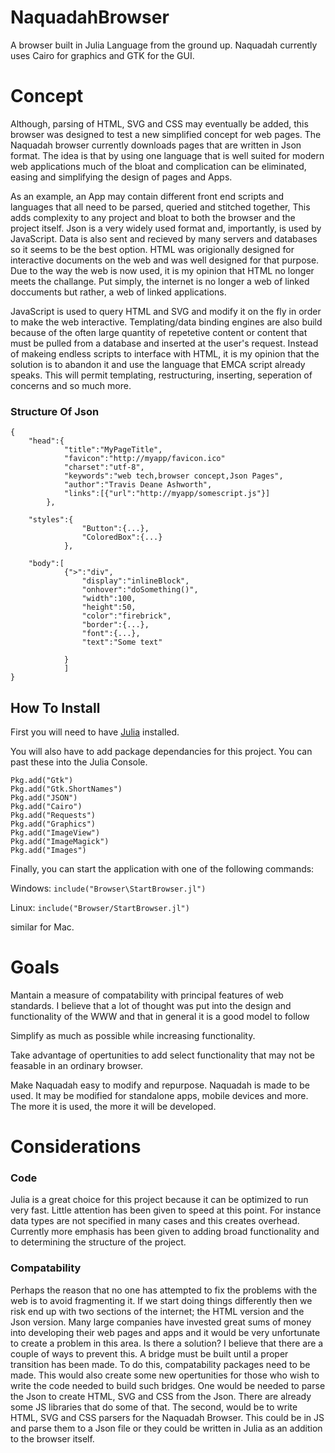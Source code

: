 # NaquadahBrowser
A browser built in Julia Language from the ground up. Naquadah currently uses Cairo for graphics and GTK for the GUI.
# Concept
Although, parsing of HTML, SVG and CSS may eventually be added, this browser was designed to test a new simplified concept for web pages. The Naquadah browser currently downloads pages that are written in Json format. The idea is that by using one language that is well suited for modern web applications much of the bloat and complication can be eliminated, easing and simplifying the design of pages and Apps.

As an example, an App may contain different front end scripts and languages that all need to be parsed, queried and stitched together, This adds complexity to any project and bloat to both the browser and the project itself. Json is a very widely used format and, importantly, is used by JavaScript. Data is also sent and recieved by many servers and databases so it seems to be the best option. HTML was origionally designed for interactive documents on the web and was well designed for that purpose. Due to the way the web is now used, it is my opinion that HTML no longer meets the challange. Put simply, the internet is no longer a web of linked doccuments but rather, a web of linked applications. 

JavaScript is used to query HTML and SVG and modify it on the fly in order to make the web interactive. Templating/data binding engines are also build because of the often large quantity of repetetive content or content that must be pulled from a database and inserted at the user's request. Instead of makeing endless scripts to interface with HTML, it is my opinion that the solution is to abandon it and use the language that EMCA script already speaks. This will permit templating, restructuring, inserting, seperation of concerns and so much more.
### Structure Of Json
```
{
	"head":{
			"title":"MyPageTitle",
			"favicon":"http://myapp/favicon.ico"
		   	"charset":"utf-8",
		   	"keywords":"web tech,browser concept,Json Pages",
		   	"author":"Travis Deane Ashworth",
		  	"links":[{"url":"http://myapp/somescript.js"}]
		},

	"styles":{
				"Button":{...},
				"ColoredBox":{...}
			},

	"body":[
			{">":"div", 
				"display":"inlineBlock", 
				"onhover":"doSomething()",
				"width":100, 
				"height":50, 
				"color":"firebrick",
				"border":{...},
				"font":{...},
				"text":"Some text"

			}
			]
}
```

## How To Install 
First you will need to have  [Julia](http://julialang.org/downloads/) installed.

You will also have to add package dependancies for this project. You can past these into the Julia Console.
```
Pkg.add("Gtk")
Pkg.add("Gtk.ShortNames")
Pkg.add("JSON")
Pkg.add("Cairo")
Pkg.add("Requests")
Pkg.add("Graphics")
Pkg.add("ImageView")
Pkg.add("ImageMagick")
Pkg.add("Images")
```

Finally, you can start the application with one of the following commands:

Windows: ```include("Browser\StartBrowser.jl")```

Linux:   ```include("Browser/StartBrowser.jl")```

similar for Mac.

# Goals
Mantain a measure of compatability with principal features of web standards. I believe that a lot of thought was put into the design and functionality of the WWW and that in general it is a good model to follow

Simplify as much as possible while increasing functionality.

Take advantage of opertunities to add select functionality that may not be feasable in an ordinary browser.

Make Naquadah easy to modify and repurpose. Naquadah is made to be used. It may be modified for standalone apps, mobile devices and more. The more it is used, the more it will be developed.


# Considerations
### Code
Julia is a great choice for this project because it can be optimized to run very fast. Little attention has been given to speed at this point. For instance data types are not specified in many cases and this creates overhead. Currently more emphasis has been given to adding broad functionality and to determining the structure of the project.

### Compatability
Perhaps the reason that no one has attempted to fix the problems with the web is to avoid fragmenting it. If we start doing things differently then we risk end up with two sections of the internet; the HTML version and the Json version. Many large companies have invested great sums of money into developing their web pages and apps and it would be very unfortunate to create a problem in this area. 
Is there a solution? I believe that there are a couple of ways to prevent this. A bridge must be built until a proper transition has been made. To do this, compatability packages need to be made. This would also create some new opertunities for those who wish to write the code needed to build such bridges.
One would be needed to parse the Json to create HTML, SVG and CSS from the Json. There are already some JS libraries that do some of that.
The second, would be to write HTML, SVG and CSS parsers for the Naquadah Browser. This could be in JS and parse them to a Json file or they could be written in Julia as an addition to the browser itself.


